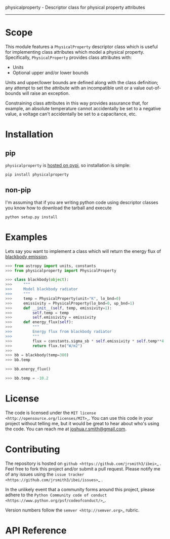 physicalproperty - Descriptor class for physical property attributes
********************************************************************

Scope
=====
This module features a `PhysicalProperty` descriptor class which is useful for implementing class attributes which model a physical property. Specifically, `PhysicalProperty` provides class attributes with:

* Units
* Optional upper and/or lower bounds

Units and upper/lower bounds are defined along with the class definition; any attempt to set the attribute with an incompatible unit or a value out-of-bounds will raise an exception.

Constraining class attributes in this way provides assurance that, for example, an absolute temperature cannot accidentally be set to a negative value, a voltage can't accidentally be set to a capacitance, etc.


Installation
============
pip
---
`physicalproperty` is [hosted on pypi](), so installation is simple:

```
pip install physicalproperty
```

non-pip
-------
I'm assuming that if you are writing python code using descriptor classes  you know how to download the tarball and execute

```
python setup.py install
```


Examples
========
Lets say you want to implement a class which will return the energy flux of [blackbody emission]().

```python
>>> from astropy import units, constants
>>> from physicalproperty import PhysicalProperty

>>> class blackbody(object):
>>>     """
>>>     Model blackbody radiator
>>>     """
>>>     temp = PhysicalProperty(unit="K", lo_bnd=0)
>>>     emissivity = PhysicalProperty(lo_bnd=0, up_bnd=1)
>>>     def __init__(self, temp, emissivity=1):
>>>         self.temp = temp
>>>         self.emissivity = emissivity
>>>     def energy_flux(self):
>>>         """
>>>         Energy flux from blackbody radiator
>>>         """
>>>         flux = constants.sigma_sb * self.emissivity * self.temp**4
>>>         return flux.to("W/m2")
>>> 
>>> bb = blackbody(temp=300)
>>> bb.temp

>>> bb.energy_flux()

>>> bb.temp = -10.2

```

License
=======
The code is licensed under the `MIT license <http://opensource.org/licenses/MIT>`_. You can use this code in your project without telling me, but it would be great to hear about who's using the code. You can reach me at joshua.r.smith@gmail.com.


Contributing
============
The repository is hosted on `github <https://github.com/jrsmith3/ibei>`_ . Feel free to fork this project and/or submit a pull request. Please notify me of any issues using the `issue tracker <https://github.com/jrsmith3/ibei/issues>`_ .

In the unlikely event that a community forms around this project, please adhere to the `Python Community code of conduct <https://www.python.org/psf/codeofconduct/>`_.

Version numbers follow the `semver <http://semver.org>`_ rubric.


API Reference
=============

